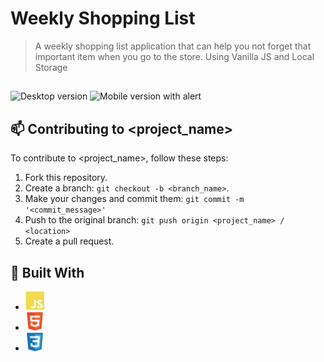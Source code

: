 # Weekly Shopping List




>A weekly shopping list application that can help you not forget that important item when you go to the store. Using Vanilla JS and Local Storage

##

<img src="https://github.com/user-attachments/assets/58426857-cbe3-448c-bfdc-32ed2c4945a1" alt="Desktop version" >
<img src="https://github.com/user-attachments/assets/fbd3ebb5-781a-4c10-bab2-dd22b1b22c99" alt="Mobile version with alert" >


## 📫 Contributing to <project_name>

To contribute to <project_name>, follow these steps:

1. Fork this repository.
2. Create a branch: `git checkout -b <branch_name>`.
3. Make your changes and commit them: `git commit -m '<commit_message>'`
4. Push to the original branch: `git push origin <project_name> / <location>`
5. Create a pull request.


 ## 🧷 Built With

* <img alt="Js" height="30" width="30" src="https://raw.githubusercontent.com/devicons/devicon/master/icons/javascript/javascript-plain.svg">
* <img alt="HTML" height="30" width="30" src="https://raw.githubusercontent.com/devicons/devicon/master/icons/html5/html5-original.svg">
* <img alt="CSS" height="30" width="30" src="https://raw.githubusercontent.com/devicons/devicon/master/icons/css3/css3-original.svg">
